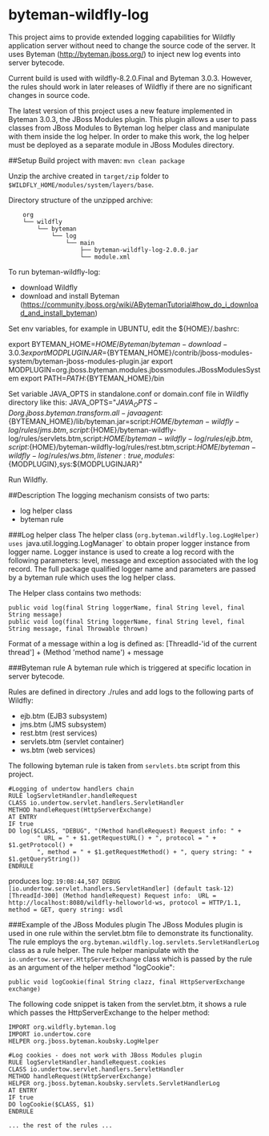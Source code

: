 # byteman-wildfly-log
This project aims to provide extended logging capabilities for Wildfly application
 server without need to change the source code of the server. It uses Byteman (http://byteman.jboss.org/) to inject new log events into server bytecode.

Current build is used with wildfly-8.2.0.Final and Byteman 3.0.3. However, the rules should work in later releases of Wildfly if 
there are no significant changes in source code.

The latest version of this project uses a new feature implemented in Byteman 3.0.3, the JBoss Modules plugin. This plugin allows a user to pass
classes from JBoss Modules to Byteman log helper class and manipulate with them inside the log helper. In order to make this work, the log helper
 must be deployed as a separate module in JBoss Modules directory.

##Setup
Build project with maven: `mvn clean package`

Unzip the archive created in `target/zip` folder to `$WILDFLY_HOME/modules/system/layers/base`.

Directory structure of the unzipped archive:

```
	org
    └── wildfly
        └── byteman
            └── log
                └── main
                    ├── byteman-wildfly-log-2.0.0.jar
                    └── module.xml

```

To run byteman-wildfly-log:

* download Wildfly
* download and install Byteman (https://community.jboss.org/wiki/ABytemanTutorial#how_do_i_download_and_install_byteman)

Set env variables, for example in UBUNTU, edit the ${HOME}/.bashrc:

export BYTEMAN_HOME=$HOME/Byteman/byteman-download-3.0.3
export MODPLUGINJAR=${BYTEMAN_HOME}/contrib/jboss-modules-system/byteman-jboss-modules-plugin.jar
export MODPLUGIN=org.jboss.byteman.modules.jbossmodules.JBossModulesSystem
export PATH=${PATH}:${BYTEMAN_HOME}/bin

Set variable JAVA_OPTS in standalone.conf or domain.conf file in Wildfly directory like this:
JAVA_OPTS="$JAVA_OPTS -Dorg.jboss.byteman.transform.all -javaagent:${BYTEMAN_HOME}/lib/byteman.jar=script:${HOME}/byteman-wildfly-log/rules/jms.btm,script:${HOME}/byteman-wildfly-log/rules/servlets.btm,script:${HOME}/byteman-wildfly-log/rules/ejb.btm,script:${HOME}/byteman-wildfly-log/rules/rest.btm,script:${HOME}/byteman-wildfly-log/rules/ws.btm,listener:true,modules:${MODPLUGIN},sys:${MODPLUGINJAR}"

Run Wildfly.

##Description
The logging mechanism consists of two parts:

* log helper class
* byteman rule

###Log helper class
The helper class (`org.byteman.wildfly.log.LogHelper) uses `java.util.logging.LogManager` to obtain proper logger instance from logger name.
Logger instance is used to create a log record with the following parameters: level, message and exception associated with the log record.
The full package qualified logger name and parameters are passed by a byteman rule which uses the log helper class.

The Helper class contains two methods:

`public void log(final String loggerName, final String level, final String message)` <br>
`public void log(final String loggerName, final String level, final String message, final Throwable thrown)`

Format of a message within a log is defined as:
[ThreadId-'id of the current thread'] + (Method 'method name') + message

###Byteman rule
A byteman rule which is triggered at specific location in server bytecode.

Rules are defined in directory ./rules and add logs to the following parts of Wildfly:

* ejb.btm (EJB3 subsystem)
* jms.btm (JMS subsystem)
* rest.btm (rest services)
* servlets.btm (servlet container)
* ws.btm (web services)

The following byteman rule is taken from `servlets.btm` script from this project.

```
#Logging of undertow handlers chain
RULE logServletHandler.handleRequest
CLASS io.undertow.servlet.handlers.ServletHandler
METHOD handleRequest(HttpServerExchange)
AT ENTRY
IF true
DO log($CLASS, "DEBUG", "(Method handleRequest) Request info: " + 
		" URL = " + $1.getRequestURL() + ", protocol = " + $1.getProtocol() + 
		", method = " + $1.getRequestMethod() + ", query string: " + $1.getQueryString())
ENDRULE
```

produces log:
`19:08:44,507 DEBUG [io.undertow.servlet.handlers.ServletHandler] (default task-12) [ThreadId-300] (Method handleRequest) Request info:  URL = http://localhost:8080/wildfly-helloworld-ws, protocol = HTTP/1.1, method = GET, query string: wsdl`

###Example of the JBoss Modules plugin
The JBoss Modules plugin is used in one rule within the servlet.btm file to demonstrate its functionality. The rule employs the `org.byteman.wildfly.log.servlets.ServletHandlerLog` class as a rule helper.
The rule helper manipulate with the `io.undertow.server.HttpServerExchange` class which is passed by the rule as an argument of the helper method "logCookie":

```
public void logCookie(final String clazz, final HttpServerExchange exchange)
```

The following code snippet is taken from the servlet.btm, it shows a rule which passes the HttpServerExchange to the helper method:

```
IMPORT org.wildfly.byteman.log  
IMPORT io.undertow.core  
HELPER org.jboss.byteman.koubsky.LogHelper
 
#Log cookies - does not work with JBoss Modules plugin
RULE logServletHandler.handleRequest.cookies
CLASS io.undertow.servlet.handlers.ServletHandler
METHOD handleRequest(HttpServerExchange)
HELPER org.jboss.byteman.koubsky.servlets.ServletHandlerLog
AT ENTRY
IF true
DO logCookie($CLASS, $1) 
ENDRULE

... the rest of the rules ...

```
